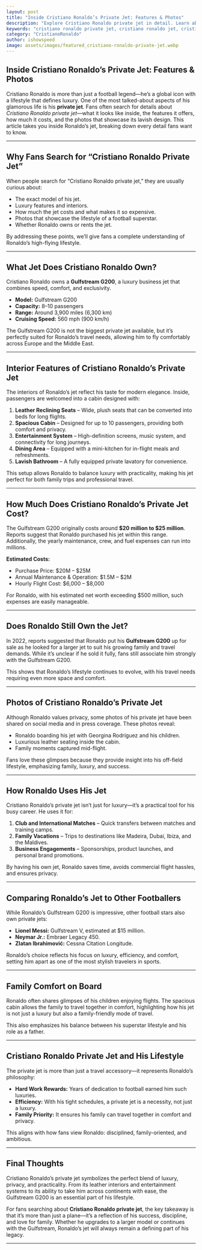 ```yaml
---
layout: post
title: "Inside Cristiano Ronaldo’s Private Jet: Features & Photos"
description: "Explore Cristiano Ronaldo private jet in detail. Learn about its luxury features, interiors, cost, photos, and why it reflects his lifestyle."
keywords: "cristiano ronaldo private jet, cristiano ronaldo jet, cristiano ronaldo plane, cristiano ronaldo lifestyle"
category: "CristianoRonaldo"
author: ishowspeed
image: assets/images/featured_cristiano-ronaldo-private-jet.webp
---
```


## Inside Cristiano Ronaldo’s Private Jet: Features & Photos

Cristiano Ronaldo is more than just a football legend—he’s a global icon with a lifestyle that defines luxury. One of the most talked-about aspects of his glamorous life is his **private jet**. Fans often search for details about *Cristiano Ronaldo private jet*—what it looks like inside, the features it offers, how much it costs, and the photos that showcase its lavish design. This article takes you inside Ronaldo’s jet, breaking down every detail fans want to know.

---

## Why Fans Search for “Cristiano Ronaldo Private Jet”

When people search for “Cristiano Ronaldo private jet,” they are usually curious about:  
- The exact model of his jet.  
- Luxury features and interiors.  
- How much the jet costs and what makes it so expensive.  
- Photos that showcase the lifestyle of a football superstar.  
- Whether Ronaldo owns or rents the jet.  

By addressing these points, we’ll give fans a complete understanding of Ronaldo’s high-flying lifestyle.

---

## What Jet Does Cristiano Ronaldo Own?

Cristiano Ronaldo owns a **Gulfstream G200**, a luxury business jet that combines speed, comfort, and exclusivity.  

- **Model:** Gulfstream G200  
- **Capacity:** 8–10 passengers  
- **Range:** Around 3,900 miles (6,300 km)  
- **Cruising Speed:** 560 mph (900 km/h)  

The Gulfstream G200 is not the biggest private jet available, but it’s perfectly suited for Ronaldo’s travel needs, allowing him to fly comfortably across Europe and the Middle East.

---

## Interior Features of Cristiano Ronaldo’s Private Jet

The interiors of Ronaldo’s jet reflect his taste for modern elegance. Inside, passengers are welcomed into a cabin designed with:  

1. **Leather Reclining Seats** – Wide, plush seats that can be converted into beds for long flights.  
2. **Spacious Cabin** – Designed for up to 10 passengers, providing both comfort and privacy.  
3. **Entertainment System** – High-definition screens, music system, and connectivity for long journeys.  
4. **Dining Area** – Equipped with a mini-kitchen for in-flight meals and refreshments.  
5. **Lavish Bathroom** – A fully equipped private lavatory for convenience.  

This setup allows Ronaldo to balance luxury with practicality, making his jet perfect for both family trips and professional travel.

---

## How Much Does Cristiano Ronaldo’s Private Jet Cost?

The Gulfstream G200 originally costs around **$20 million to $25 million**. Reports suggest that Ronaldo purchased his jet within this range. Additionally, the yearly maintenance, crew, and fuel expenses can run into millions.  

**Estimated Costs:**  
- Purchase Price: $20M – $25M  
- Annual Maintenance & Operation: $1.5M – $2M  
- Hourly Flight Cost: $6,000 – $8,000  

For Ronaldo, with his estimated net worth exceeding $500 million, such expenses are easily manageable.

---

## Does Ronaldo Still Own the Jet?

In 2022, reports suggested that Ronaldo put his **Gulfstream G200** up for sale as he looked for a larger jet to suit his growing family and travel demands. While it’s unclear if he sold it fully, fans still associate him strongly with the Gulfstream G200.  

This shows that Ronaldo’s lifestyle continues to evolve, with his travel needs requiring even more space and comfort.

---

## Photos of Cristiano Ronaldo’s Private Jet

Although Ronaldo values privacy, some photos of his private jet have been shared on social media and in press coverage. These photos reveal:  

- Ronaldo boarding his jet with Georgina Rodríguez and his children.  
- Luxurious leather seating inside the cabin.  
- Family moments captured mid-flight.  

Fans love these glimpses because they provide insight into his off-field lifestyle, emphasizing family, luxury, and success.

---

## How Ronaldo Uses His Jet

Cristiano Ronaldo’s private jet isn’t just for luxury—it’s a practical tool for his busy career. He uses it for:  

1. **Club and International Matches** – Quick transfers between matches and training camps.  
2. **Family Vacations** – Trips to destinations like Madeira, Dubai, Ibiza, and the Maldives.  
3. **Business Engagements** – Sponsorships, product launches, and personal brand promotions.  

By having his own jet, Ronaldo saves time, avoids commercial flight hassles, and ensures privacy.

---

## Comparing Ronaldo’s Jet to Other Footballers

While Ronaldo’s Gulfstream G200 is impressive, other football stars also own private jets:  

- **Lionel Messi:** Gulfstream V, estimated at $15 million.  
- **Neymar Jr.:** Embraer Legacy 450.  
- **Zlatan Ibrahimović:** Cessna Citation Longitude.  

Ronaldo’s choice reflects his focus on luxury, efficiency, and comfort, setting him apart as one of the most stylish travelers in sports.

---

## Family Comfort on Board

Ronaldo often shares glimpses of his children enjoying flights. The spacious cabin allows the family to travel together in comfort, highlighting how his jet is not just a luxury but also a family-friendly mode of travel.  

This also emphasizes his balance between his superstar lifestyle and his role as a father.

---

## Cristiano Ronaldo Private Jet and His Lifestyle

The private jet is more than just a travel accessory—it represents Ronaldo’s philosophy:  
- **Hard Work Rewards:** Years of dedication to football earned him such luxuries.  
- **Efficiency:** With his tight schedules, a private jet is a necessity, not just a luxury.  
- **Family Priority:** It ensures his family can travel together in comfort and privacy.  

This aligns with how fans view Ronaldo: disciplined, family-oriented, and ambitious.

---

## Final Thoughts

Cristiano Ronaldo’s private jet symbolizes the perfect blend of luxury, privacy, and practicality. From its leather interiors and entertainment systems to its ability to take him across continents with ease, the Gulfstream G200 is an essential part of his lifestyle.  

For fans searching about **Cristiano Ronaldo private jet**, the key takeaway is that it’s more than just a plane—it’s a reflection of his success, discipline, and love for family. Whether he upgrades to a larger model or continues with the Gulfstream, Ronaldo’s jet will always remain a defining part of his legacy.

---
